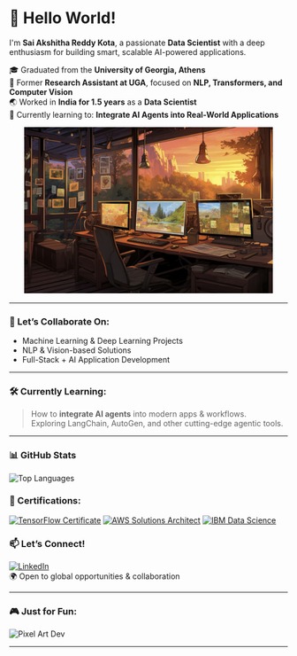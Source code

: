 # 👋 Hello World!

I'm **Sai Akshitha Reddy Kota**, a passionate **Data Scientist** with a deep enthusiasm for building smart, scalable AI-powered applications.

🎓 Graduated from the **University of Georgia, Athens**  
🔬 Former **Research Assistant at UGA**, focused on **NLP, Transformers, and Computer Vision**  
🌏 Worked in **India for 1.5 years** as a **Data Scientist**  
🧠 Currently learning to: **Integrate AI Agents into Real-World Applications**

<p align="center">
  <img src="https://github.com/saiakshitha33/saiakshitha33/blob/main/beautiful-office-space-cartoon-style.jpg" alt="Dev Workspace" width="450"/>
</p>

---

### 🚀 Let’s Collaborate On:
- Machine Learning & Deep Learning Projects  
- NLP & Vision-based Solutions  
- Full-Stack + AI Application Development  

---

### 🛠 Currently Learning:
> How to **integrate AI agents** into modern apps & workflows.  
Exploring LangChain, AutoGen, and other cutting-edge agentic tools.

---

### 📊 GitHub Stats

![Top Languages](https://github-readme-stats.vercel.app/api/top-langs/?username=saiakshitha33&layout=compact&theme=radical)


### 📜 Certifications:

<p align="left">
  <a href="#"><img src="https://img.shields.io/badge/TensorFlow-Developer%20Certificate-FF6F00?logo=tensorflow&logoColor=white&style=for-the-badge" alt="TensorFlow Certificate"/></a>
  <a href="#"><img src="https://img.shields.io/badge/AWS-Solutions%20Architect-232F3E?logo=amazonaws&logoColor=white&style=for-the-badge" alt="AWS Solutions Architect"/></a>
  <a href="#"><img src="https://img.shields.io/badge/IBM-Data%20Science%20Professional%20Certificate-054ADA?logo=ibm&logoColor=white&style=for-the-badge" alt="IBM Data Science"/></a>
</p>

### 📫 Let’s Connect!
[![LinkedIn](https://img.shields.io/badge/LinkedIn-blue?logo=linkedin&style=flat)](https://www.linkedin.com/in/saiakshitha33/)  
🌍 Open to global opportunities & collaboration

---

### 🎮 Just for Fun:

![Pixel Art Dev](https://media.giphy.com/media/1kkxWqT5nvLXupUTwK/giphy.gif)

---

